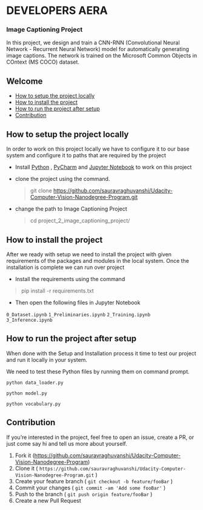 # DEVELOPERS AERA

### Image Captioning Project
In this project, we design and train a CNN-RNN (Convolutional Neural Network - Recurrent Neural Network) model for automatically generating image captions.
The network is trained on the Microsoft Common Objects in COntext (MS COCO) dataset.

## Welcome
* [How to setup the project locally](#how-to-setup-the-project-locally)
* [How to install the project](#how-to-install-the-project)
* [How to run the project after setup](#how-to-run-the-project-after-setup)
* [Contribution](#contribution)

## How to setup the project locally

In order to work on this project locally we have to configure it to our base system and configure it to paths that are required by the project

* Install [Python](https://www.python.org/downloads/) , [PyCharm](https://www.jetbrains.com/pycharm/download/) and [Jupyter Notebook](https://jupyter.org/install) to work on this project
* clone the project using the command.
  >git clone https://github.com/sauravraghuvanshi/Udacity-Computer-Vision-Nanodegree-Program.git

* change the path to Image Captioning Project
  >cd project_2_image_captioning_project/

## How to install the project
After we ready with setup we need to install the project with given requirements of the packages and modules in the local system.
Once the installation is complete we can run over project


* Install the requirements using the command
>pip install -r requirements.txt

* Then open the following files in Jupyter Notebook

 `0_Dataset.ipynb` `1_Preliminaries.ipynb` `2_Training.ipynb` `3_Inference.ipynb`

## How to run the project after setup
When done with the Setup and Installation process it time to test our project and run it locally in your system.

 We need to test these Python files by running them on command prompt.

 ```shell
 python data_loader.py
 ```
 ```shell
 python model.py
 ```
 ```shell
 python vocabulary.py
 ```


## Contribution
If you’re interested in the project, feel free to open an issue, create a PR, or just come say hi and tell us more about yourself.
1. Fork it (<https://github.com/sauravraghuvanshi/Udacity-Computer-Vision-Nanodegree-Program>)
2. Clone it ( `https://github.com/sauravraghuvanshi/Udacity-Computer-Vision-Nanodegree-Program.git` )
3. Create your feature branch ( `git checkout -b feature/fooBar` )
4. Commit your changes ( `git commit -am 'Add some fooBar'` )
5. Push to the branch ( `git push origin feature/fooBar` )
6. Create a new Pull Request
